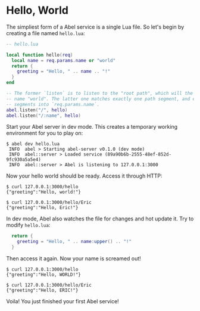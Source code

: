 # Hello, World

The simpliest form of a Abel service is a single Lua file. So let's begin by creating a file named `hello.lua`:

```lua
-- hello.lua

local function hello(req)
  local name = req.params.name or "world"
  return {
    greeting = "Hello, " .. name .. "!"
  }
end

-- The former `listen` is to listen to the "root path", which will the default
-- name "world". The latter one matches exactly one path segment, and extracts that
-- segments into `req.params.name`.
abel.listen("/", hello)
abel.listen("/:name", hello)
```

Start your Abel server in dev mode. This creates a temporary working environment for you to play on:

```console
$ abel dev hello.lua
 INFO  abel > Starting abel-server v0.1.0 (dev mode)
 INFO  abel::server > Loaded service (89a90b6b-2555-48ef-852d-9fc930a5a5e4)
 INFO  abel::server > Abel is listening to 127.0.0.1:3000
```

Now your hello world should be ready. Access it through HTTP:

```console
$ curl 127.0.0.1:3000/hello
{"greeting":"Hello, world!"}

$ curl 127.0.0.1:3000/hello/Eric
{"greeting":"Hello, Eric!"}
```

In dev mode, Abel also watches the file for changes and hot update it. Try to modify `hello.lua`:

```lua
  return {
    greeting = "Hello, " .. name:upper() .. "!"
  }
```

Then access it again. Now your name is screamed out!

```console
$ curl 127.0.0.1:3000/hello
{"greeting":"Hello, WORLD!"}

$ curl 127.0.0.1:3000/hello/Eric
{"greeting":"Hello, ERIC!"}
```

Voila! You just finished your first Abel service!
